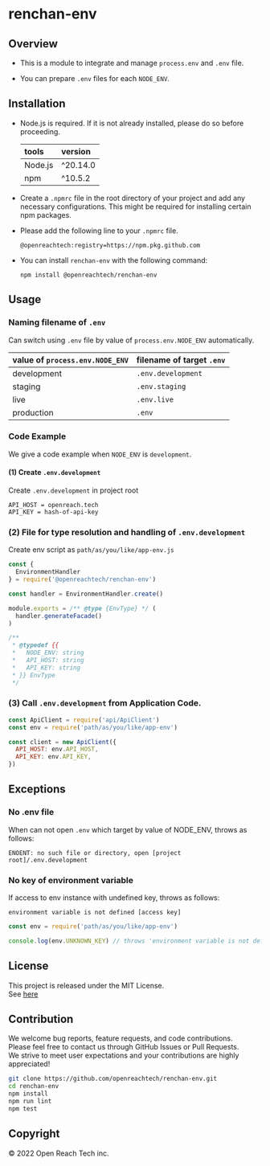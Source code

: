 # renchan-env

## Overview

* This is a module to integrate and manage `process.env` and `.env` file.

* You can prepare `.env` files for each `NODE_ENV`.

## Installation

* Node.js is required. If it is not already installed, please do so before proceeding.

  | tools | version |
  | :-- | :-- |
  | Node.js | ^20.14.0 |
  | npm | ^10.5.2 |

* Create a `.npmrc` file in the root directory of your project and add any necessary configurations. This might be required for installing certain npm packages.

* Please add the following line to your `.npmrc` file.

  ```
  @openreachtech:registry=https://npm.pkg.github.com
  ```

* You can install `renchan-env` with the following command:

  ```
  npm install @openreachtech/renchan-env
  ```

## Usage

### Naming filename of `.env`

Can switch using `.env` file by value of `process.env.NODE_ENV` automatically.

| value of `process.env.NODE_ENV` | filename of target `.env` |
| :-- | :-- |
| development | `.env.development` |
| staging | `.env.staging` |
| live | `.env.live` |
| production | `.env` |

### Code Example

We give a code example when `NODE_ENV` is `development`.

#### (1) Create `.env.development`

Create `.env.development` in project root

```
API_HOST = openreach.tech
API_KEY = hash-of-api-key
```

### (2) File for type resolution and handling of `.env.development`

Create env script as `path/as/you/like/app-env.js`

```js
const {
  EnvironmentHandler
} = require('@openreachtech/renchan-env')

const handler = EnvironmentHandler.create()

module.exports = /** @type {EnvType} */ (
  handler.generateFacade()
)

/**
 * @typedef {{
 *   NODE_ENV: string
 *   API_HOST: string
 *   API_KEY: string
 * }} EnvType
 */
```

### (3) Call `.env.development` from Application Code.

```js
const ApiClient = require('api/ApiClient')
const env = require('path/as/you/like/app-env')

const client = new ApiClient({
  API_HOST: env.API_HOST,
  API_KEY: env.API_KEY,
})
```

## Exceptions

### No .env file

When can not open `.env` which target by value of NODE_ENV, throws as follows:

```
ENOENT: no such file or directory, open [project root]/.env.development
```

### No key of environment variable

If access to env instance with undefined key, throws as follows:

```
environment variable is not defined [access key]
```

```js
const env = require('path/as/you/like/app-env')

console.log(env.UNKNOWN_KEY) // throws 'environment variable is not defined [UNKNOWN_KEY]'
```

## License

This project is released under the MIT License.<br>
See [here](./LICENSE)

## Contribution

We welcome bug reports, feature requests, and code contributions.<br>
Please feel free to contact us through GitHub Issues or Pull Requests.<br>
We strive to meet user expectations and your contributions are highly appreciated!

```sh
git clone https://github.com/openreachtech/renchan-env.git
cd renchan-env
npm install
npm run lint
npm test
```

## Copyright

© 2022 Open Reach Tech inc.
